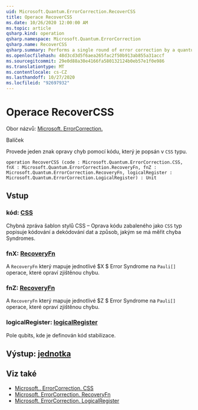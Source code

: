 ```yaml
---
uid: Microsoft.Quantum.ErrorCorrection.RecoverCSS
title: Operace RecoverCSS
ms.date: 10/26/2020 12:00:00 AM
ms.topic: article
qsharp.kind: operation
qsharp.namespace: Microsoft.Quantum.ErrorCorrection
qsharp.name: RecoverCSS
qsharp.summary: Performs a single round of error correction by a quantum code described by a `CSS` type.
ms.openlocfilehash: 48d3cd3d5f6aea265fac2f50b913ab855a31accf
ms.sourcegitcommit: 29e0d88a30e4166fa580132124b0eb57e1f0e986
ms.translationtype: MT
ms.contentlocale: cs-CZ
ms.lasthandoff: 10/27/2020
ms.locfileid: "92697932"
---
```

# <a name="recovercss-operation"></a>Operace RecoverCSS

Obor názvů: [Microsoft. ErrorCorrection.](xref:Microsoft.Quantum.ErrorCorrection)

Balíček [](https://nuget.org/packages/)


Provede jeden znak opravy chyb pomocí kódu, který je popsán v `CSS` typu.

```qsharp
operation RecoverCSS (code : Microsoft.Quantum.ErrorCorrection.CSS, fnX : Microsoft.Quantum.ErrorCorrection.RecoveryFn, fnZ : Microsoft.Quantum.ErrorCorrection.RecoveryFn, logicalRegister : Microsoft.Quantum.ErrorCorrection.LogicalRegister) : Unit
```


## <a name="input"></a>Vstup

### <a name="code--css"></a>kód: [CSS](xref:Microsoft.Quantum.ErrorCorrection.CSS)

Chybná zpráva šablon stylů CSS – Oprava kódu zabaleného jako `CSS` typ popisuje kódování a dekódování dat a způsob, jakým se má měřit chyba Syndromes.


### <a name="fnx--recoveryfn"></a>fnX: [RecoveryFn](xref:Microsoft.Quantum.ErrorCorrection.RecoveryFn)

A `RecoveryFn` který mapuje jednotlivé $X $ Error Syndrome na `Pauli[]` operace, které opraví zjištěnou chybu.


### <a name="fnz--recoveryfn"></a>fnZ: [RecoveryFn](xref:Microsoft.Quantum.ErrorCorrection.RecoveryFn)

A `RecoveryFn` který mapuje jednotlivé $Z $ Error Syndrome na `Pauli[]` operace, které opraví zjištěnou chybu.


### <a name="logicalregister--logicalregister"></a>logicalRegister: [logicalRegister](xref:Microsoft.Quantum.ErrorCorrection.LogicalRegister)

Pole qubits, kde je definován kód stabilizace.



## <a name="output--unit"></a>Výstup: [jednotka](xref:microsoft.quantum.lang-ref.unit)



## <a name="see-also"></a>Viz také

- [Microsoft.. ErrorCorrection. CSS](xref:Microsoft.Quantum.ErrorCorrection.CSS)
- [Microsoft. ErrorCorrection. RecoveryFn](xref:Microsoft.Quantum.ErrorCorrection.RecoveryFn)
- [Microsoft. ErrorCorrection. LogicalRegister](xref:Microsoft.Quantum.ErrorCorrection.LogicalRegister)